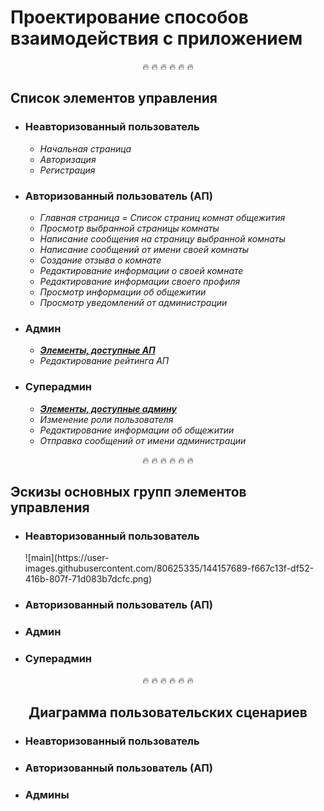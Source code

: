 # Проектирование способов взаимодействия с приложением


<div align="center">
&#128293; &#128293; &#128293; &#128293; &#128293; &#128293;
</div>
<h2>Список элементов управления</h2>
<ul>
    <li>
        <h3><b>Неавторизованный пользователь</b></h3>
        <ul>
            <li><i>Начальная страница</i></li>
            <li><i>Авторизация</i></li>
            <li><i>Регистрация</i></li>
        </ul>
    </li>
    <li><a name="authorised_user"></a>
        <h3><b>Авторизованный пользователь (АП)</b></h3>
        <ul>
            <li><i>Главная страница = Список страниц комнат общежития</i></li>
            <li><i>Просмотр выбранной страницы комнаты</i></li>
            <li><i>Написание сообщения на страницу выбранной комнаты</i></li>
            <li><i>Написание сообщений от имени своей комнаты</i></li>
            <li><i>Создание отзыва о комнате</i></li>
            <li><i>Редактирование информации о своей комнате</i></li>
            <li><i>Редактирование информации своего профиля</i></li>
            <li><i>Просмотр информации об общежитии</i></li>
            <li><i>Просмотр уведомлений от администрации</i></li>
        </ul>
    </li>
    <li><a name="admin"></a>
        <h3><b>Админ</b></h3>
        <ul>
            <li><i><b><a href="#authorised_user">Элементы, доступные АП</a></b></i></li>
            <li><i>Редактирование рейтинга АП</i></li>
        </ul>
    </li>
    <li>
        <h3><b>Суперадмин</b></h3>
        <ul>
            <li><i><b><a href="#admin">Элементы, доступные админу</a></b></i></li>
            <li><i>Изменение роли пользователя</i></li>
            <li><i>Редактирование информации об общежитии</i></li>
            <li><i>Отправка сообщений от имени администрации</i></li>
        </ul>
    </li>
</ul>

<div align="center">
&#128293; &#128293; &#128293; &#128293; &#128293; &#128293;
</div>
<h2>Эскизы основных групп элементов управления</h2>
<ul>
    <li>
        <h3><b>Неавторизованный пользователь</b></h3>
        ![main](https://user-images.githubusercontent.com/80625335/144157689-f667c13f-df52-416b-807f-71d083b7dcfc.png)
    </li>
    <li>
        <h3><b>Авторизованный пользователь (АП)</b></h3>
    </li>
    <li>
        <h3><b>Админ</b></h3>
    </li>
    <li>
        <h3><b>Суперадмин</b></h3>
    </li>
</ul>


<div align="center">
&#128293; &#128293; &#128293; &#128293; &#128293; &#128293;
<h2>Диаграмма пользовательских сценариев</h2>
</div>
<ul>
    <li>
        <h3><b>Неавторизованный пользователь</b></h3>
    </li>
    <li>
        <h3><b>Авторизованный пользователь (АП)</b></h3>
    </li>
    <li>
        <h3><b>Админы</b></h3>
    </li>
</ul>
